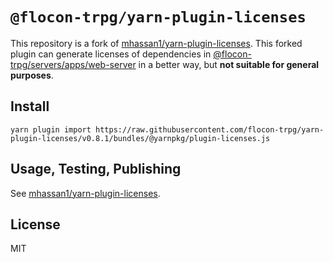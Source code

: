 # `@flocon-trpg/yarn-plugin-licenses`

This repository is a fork of [mhassan1/yarn-plugin-licenses](https://github.com/mhassan1/yarn-plugin-licenses/tree/f2f7f233afb4ef0f6e14dd034909f26256f395de).
This forked plugin can generate licenses of dependencies in [@flocon-trpg/servers/apps/web-server](https://github.com/flocon-trpg/servers/tree/main/apps/web-server) in a better way, but **not suitable for general purposes**.

## Install

```
yarn plugin import https://raw.githubusercontent.com/flocon-trpg/yarn-plugin-licenses/v0.8.1/bundles/@yarnpkg/plugin-licenses.js
```

## Usage, Testing, Publishing

See [mhassan1/yarn-plugin-licenses](https://github.com/mhassan1/yarn-plugin-licenses/tree/f2f7f233afb4ef0f6e14dd034909f26256f395de).

## License

MIT
